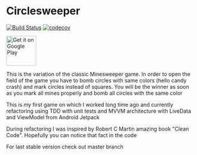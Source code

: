 # Circlesweeper

[![Build Status](https://travis-ci.org/PavelETU/Circlesweeper.svg?branch=develop)](https://travis-ci.org/PavelETU/Circlesweeper)
[![codecov](https://codecov.io/gh/PavelETU/Circlesweeper/branch/develop/graph/badge.svg)](https://codecov.io/gh/PavelETU/Circlesweeper)

<a href='https://play.google.com/store/apps/details?id=com.wordpress.lonelytripblog.circlesminesweeper&hl=en&pcampaignid=MKT-Other-global-all-co-prtnr-py-PartBadge-Mar2515-1'><img alt='Get it on Google Play' src='https://play.google.com/intl/en_us/badges/images/generic/en_badge_web_generic.png' height="80"/></a>

This is the variation of the classic Minesweeper game. In order to open the field of the game you have to bomb circles 
with same colors (hello candy crash) and mark circles instead of squares.
You will be the winner as soon as you mark all mines properly and bomb all circles with the same color

This is my first game on which I worked long time ago and currently refactoring using TDD with unit tests and 
MVVM architecture with LiveData and ViewModel from Android Jetpack

During refactoring I was inspired by Robert C Martin amazing book "Clean Code". Hopefully you can notice that fact in the code

For last stable version check out master branch
